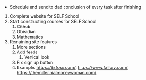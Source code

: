 - Schedule and send to dad conclusion of every task after finishing
  
1. Complete website for SELF School
2. Start constructing courses for SELF School
	1. Github
	2. Obisidian
	3. Mathematics
3. Remaining site features
	1. More sections
	2. Add feeds
		1. Vertical look
	3. Fix sign up button
	4. Example: https://itsfoss.com/, https://www.failory.com/, https://themillennialmoneywoman.com/